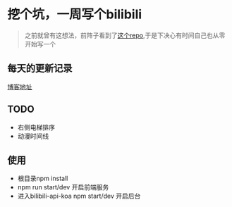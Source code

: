 # 挖个坑，一周写个bilibili

> 之前就曾有这想法，前阵子看到了[这个repo](https://github.com/lybenson/bilibili-vue),于是下决心有时间自己也从零开始写一个

## 每天的更新记录

[博客地址](http://summerscar.me/2017/10/01/%E5%9B%BD%E5%BA%86%E6%8C%96%E4%B8%AA%E5%9D%91%E7%94%A8vue%E5%86%99%E4%B8%AAbilibili/)

## TODO

* 右侧电梯排序
* 动漫时间线

## 使用

* 根目录npm install
* npm run start/dev 开启前端服务
* 进入bilibili-api-koa    npm start/dev 开启后台
